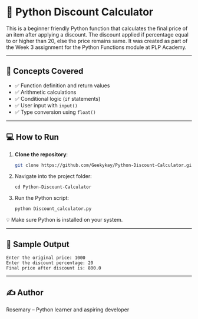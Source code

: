 # 🧮 Python Discount Calculator
This is a beginner friendly Python function that calculates the final price of an item after applying a discount. The discount  applied if percentage equal to or higher than 20, else the price remains same. It was created as part of the Week 3 assignment for the Python Functions module at PLP Academy.

---
## 🧠 Concepts Covered

- ✅ Function definition and return values
- ✅ Arithmetic calculations
- ✅ Conditional logic (`if` statements)
- ✅ User input with `input()`
- ✅ Type conversion using `float()`

---
## 💻 How to Run

1. **Clone the repository**:
   ```bash
   git clone https://github.com/Geekykay/Python-Discount-Calculator.git
   ```
2. Navigate into the project folder:
   ```
   cd Python-Discount-Calculator
   ```
3. Run the Python script:
   ```
   python Discount_calculator.py
   ```
     
💡 Make sure Python is installed on your system.

---
## 🧪 Sample Output
```
Enter the original price: 1000
Enter the discount percentage: 20
Final price after discount is: 800.0
```
---

## ✍️ Author
Rosemary – Python learner and aspiring developer
